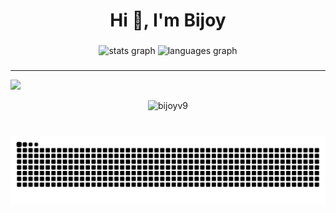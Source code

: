 <h1 align="center">Hi 👋, I'm Bijoy</h1>

###

<div align="center">
  <img src="https://github-readme-stats.vercel.app/api?username=bijoyv9&hide_title=false&hide_rank=false&show_icons=true&include_all_commits=true&count_private=true&disable_animations=false&theme=dracula&locale=en&hide_border=false" height="150" alt="stats graph"  />
  <img src="https://github-readme-stats.vercel.app/api/top-langs?username=bijoyv9&locale=en&hide_title=false&layout=compact&card_width=320&langs_count=5&theme=dracula&hide_border=false" height="150" alt="languages graph"  />
</div>

###

---
[![](https://visitcount.itsvg.in/api?id=ryukftw&icon=0&color=0)](https://visitcount.itsvg.in)

<!-- Proudly created with GPRM ( https://gprm.itsvg.in ) -->

<p align="center"> <img src="https://komarev.com/ghpvc/?username=bijoyv9&label=Profile%20views&color=0e75b6&style=flat" alt="bijoyv9" /> </p>

###

<br clear="both">

<img src="https://raw.githubusercontent.com/bijoyv9/bijoyv9/output/snake.svg" alt="Snake animation" />

###


